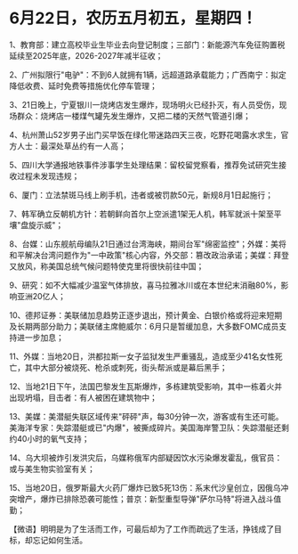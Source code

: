 # 6月22日，农历五月初五，星期四！

1、教育部：建立高校毕业生毕业去向登记制度；三部门：新能源汽车免征购置税延续至2025年底，2026-2027年减半征收；

2、广州拟限行"电驴"：不到6人就拥有1辆，远超道路承载能力；广西南宁：拟定降低收费、延时免费等措施优化停车管理；

3、21日晚上，宁夏银川一烧烤店发生爆炸，现场明火已经扑灭，有人员受伤，现场群众：烧烤店一楼煤气罐先发生爆炸，又把二楼的天然气管道引爆；

4、杭州萧山52岁男子出门买早饭在绿化带迷路四天三夜，吃野花喝露水求生，官方人士：最深处草丛约有一人高；

5、四川大学通报地铁事件涉事学生处理结果：留校留党察看，推荐免试研究生接收过程未发现违规；

6、厦门：立法禁斑马线上刷手机，违者或被罚款50元，新规8月1日起施行；

7、韩军确立反朝机方针：若朝鲜向首尔上空派遣1架无人机，韩军就派十架至平壤"盘旋示威"；

8、台媒：山东舰航母编队21日通过台湾海峡，期间台军"绵密监控"；外媒：美将和平解决台湾问题作为"一中政策"核心内容，外交部：篡改政治承诺；美媒：拜登又放风，称美国总统气候问题特使克里将很快前往中国；

9、研究：如不大幅减少温室气体排放，喜马拉雅冰川或在本世纪末消融80%，影响亚洲20亿人；

10、德邦证券：美联储加息趋势正逐步退出，预计黄金、白银价格或将迎来短期及长期两部分助力；美联储主席鲍威尔：6月只是暂缓加息，大多数FOMC成员支持进一步加息；

11、外媒：当地20日，洪都拉斯一女子监狱发生严重骚乱，造成至少41名女性死亡，其中大部分被烧死、枪杀或刺死，街头帮派或是幕后黑手；

12、当地21日下午，法国巴黎发生瓦斯爆炸，多栋建筑受影响，其中一栋着火并出现坍塌，目击者：有人被困在建筑物中；

13、美媒：美潜艇失联区域传来"砰砰"声，每30分钟一次，游客或有生还可能。美海洋专家：失踪潜艇或已"内爆"，被撕成碎片。美国海岸警卫队：失踪潜艇还剩约40小时的氧气支持；

14、乌大坝被炸引发洪灾后，乌媒称俄军内部疑因饮水污染爆发霍乱，俄官员：或与美生物实验室有关；

15、当地20日，俄罗斯最大火药厂爆炸已致5死13伤：系末代沙皇创立，因俄乌冲突增产，爆炸已排除恐袭可能性；普京：新型重型导弹"萨尔马特"将进入战斗值勤；



【微语】明明是为了生活而工作，可最后却为了工作而疏远了生活，挣钱成了目标，却忘记如何生活。

